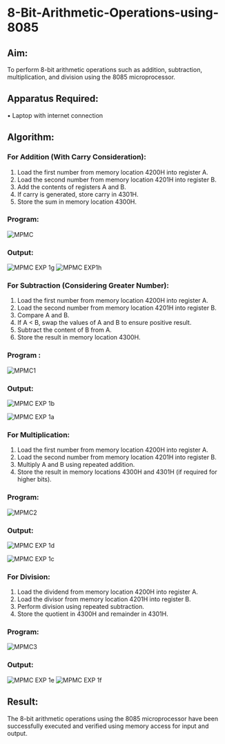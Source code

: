 # 8-Bit-Arithmetic-Operations-using-8085
## Aim:
To perform 8-bit arithmetic operations such as addition, subtraction, multiplication, and division using the 8085 microprocessor.

## Apparatus Required:
•	Laptop with internet connection

## Algorithm:

### For Addition (With Carry Consideration):
1.	Load the first number from memory location 4200H into register A.
2.	Load the second number from memory location 4201H into register B.
3.	Add the contents of registers A and B.
4.	If carry is generated, store carry in 4301H.
5.	Store the sum in memory location 4300H.
   
### Program:
![MPMC](https://github.com/user-attachments/assets/b7c0db6b-1b51-4865-b347-cc08693cc9d7)



### Output:
![MPMC EXP 1g](https://github.com/user-attachments/assets/16443cfd-0b42-47a6-af44-d2f6555c9124)
![MPMC EXP1h](https://github.com/user-attachments/assets/efa04cca-fcdf-4e2c-b893-57d353063cae)




### For Subtraction (Considering Greater Number):
1.	Load the first number from memory location 4200H into register A.
2.	Load the second number from memory location 4201H into register B.
3.	Compare A and B.
4.	If A < B, swap the values of A and B to ensure positive result.
5.	Subtract the content of B from A.
6.	Store the result in memory location 4300H.

### Program :
![MPMC1](https://github.com/user-attachments/assets/3fe1edea-4a82-4f41-9e45-e4a3e6ad0285)



### Output:
![MPMC EXP 1b](https://github.com/user-attachments/assets/75f15ce5-5e23-41d0-a2da-70253e353934)

![MPMC EXP 1a](https://github.com/user-attachments/assets/ec0aa8f9-1e94-47ed-b011-89cb02e6a67c)


### For Multiplication:
1.	Load the first number from memory location 4200H into register A.
2.	Load the second number from memory location 4201H into register B.
3.	Multiply A and B using repeated addition.
4.	Store the result in memory locations 4300H and 4301H (if required for higher bits).

### Program:
 ![MPMC2](https://github.com/user-attachments/assets/04e9c5aa-89b7-4233-b8d3-b2eed49096d1)


### Output:
![MPMC EXP 1d](https://github.com/user-attachments/assets/e4a7cf0b-1e9e-4c58-9a8d-db5552b96da4)


![MPMC EXP 1c](https://github.com/user-attachments/assets/c1ea6c61-6149-4ef8-87b3-09eda8125f85)




### For Division:
1.	Load the dividend from memory location 4200H into register A.
2.	Load the divisor from memory location 4201H into register B.
3.	Perform division using repeated subtraction.
4.	Store the quotient in 4300H and remainder in 4301H.

### Program:
![MPMC3](https://github.com/user-attachments/assets/9784a0d8-b69b-4e53-a238-158a559a816a)



### Output:
![MPMC EXP 1e](https://github.com/user-attachments/assets/2634b231-d73f-4bb3-b1c4-8e3299ccaba1)
![MPMC EXP 1f](https://github.com/user-attachments/assets/6820ce10-cd27-44db-9ab3-e0fdb5f2acb5)




## Result:
The 8-bit arithmetic operations using the 8085 microprocessor have been successfully executed and verified using memory access for input and output.

